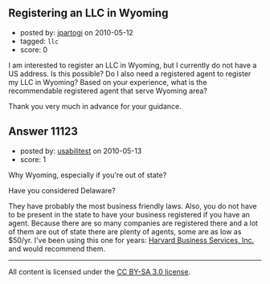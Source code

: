 ## Registering an LLC in Wyoming

- posted by: [jpartogi](https://stackexchange.com/users/-1/911-jpartogi) on 2010-05-12
- tagged: `llc`
- score: 0

I am interested to register an LLC in Wyoming, but I currently do not have a US address. Is this possible? Do I also need a registered agent to register my LLC in Wyoming? Based on your experience, what is the recommendable registered agent that serve Wyoming area?

Thank you very much in advance for your guidance.




## Answer 11123

- posted by: [usabilitest](https://stackexchange.com/users/-1/3024-usabilitest) on 2010-05-13
- score: 1

<p>Why Wyoming, especially if you're out of state? </p>

<p>Have you considered Delaware? </p>

<p>They have probably the most business friendly laws. Also, you do not have to be present in the state to have your business registered if you have an agent. Because there are so many companies are registered there and a lot of them are out of state there are plenty of agents, some are as low as $50/yr. I've been using this one for years: <a href="http://www.delawareinc.com" rel="nofollow">Harvard Business Services, Inc.</a> and would recommend them.</p>




---

All content is licensed under the [CC BY-SA 3.0 license](https://creativecommons.org/licenses/by-sa/3.0/).
